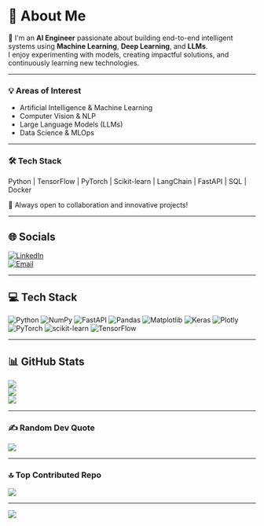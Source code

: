 # 💫 About Me

👋 I'm an **AI Engineer** passionate about building end-to-end intelligent systems using **Machine Learning**, **Deep Learning**, and **LLMs**.  
I enjoy experimenting with models, creating impactful solutions, and continuously learning new technologies.

---

### 💡 Areas of Interest
- Artificial Intelligence & Machine Learning  
- Computer Vision & NLP  
- Large Language Models (LLMs)  
- Data Science & MLOps  

---

### 🛠️ Tech Stack
Python | TensorFlow | PyTorch | Scikit-learn | LangChain | FastAPI | SQL | Docker  

🚀 Always open to collaboration and innovative projects!

---

## 🌐 Socials
[![LinkedIn](https://img.shields.io/badge/LinkedIn-%230077B5.svg?logo=linkedin&logoColor=white)](https://linkedin.com/in/ahmed-balta-52302b268)  
[![Email](https://img.shields.io/badge/Email-D14836?logo=gmail&logoColor=white)](mailto:ahmedbalta10@gmail.com)

---

## 💻 Tech Stack
![Python](https://img.shields.io/badge/python-3670A0?style=for-the-badge&logo=python&logoColor=ffdd54)
![NumPy](https://img.shields.io/badge/numpy-%23013243.svg?style=for-the-badge&logo=numpy&logoColor=white)
![FastAPI](https://img.shields.io/badge/FastAPI-005571?style=for-the-badge&logo=fastapi)
![Pandas](https://img.shields.io/badge/pandas-%23150458.svg?style=for-the-badge&logo=pandas&logoColor=white)
![Matplotlib](https://img.shields.io/badge/Matplotlib-%23ffffff.svg?style=for-the-badge&logo=Matplotlib&logoColor=black)
![Keras](https://img.shields.io/badge/Keras-%23D00000.svg?style=for-the-badge&logo=Keras&logoColor=white)
![Plotly](https://img.shields.io/badge/Plotly-%233F4F75.svg?style=for-the-badge&logo=plotly&logoColor=white)
![PyTorch](https://img.shields.io/badge/PyTorch-%23EE4C2C.svg?style=for-the-badge&logo=PyTorch&logoColor=white)
![scikit-learn](https://img.shields.io/badge/scikit--learn-%23F7931E.svg?style=for-the-badge&logo=scikit-learn&logoColor=white)
![TensorFlow](https://img.shields.io/badge/TensorFlow-%23FF6F00.svg?style=for-the-badge&logo=TensorFlow&logoColor=white)

---

## 📊 GitHub Stats
![](https://github-readme-stats.vercel.app/api?username=Balta8&theme=dark&hide_border=false&include_all_commits=false&count_private=false)<br/>
![](https://nirzak-streak-stats.vercel.app/?user=Balta8&theme=dark&hide_border=false)<br/>
![](https://github-readme-stats.vercel.app/api/top-langs/?username=Balta8&theme=dark&hide_border=false&include_all_commits=false&count_private=false&layout=compact)

---

### ✍️ Random Dev Quote
![](https://quotes-github-readme.vercel.app/api?type=horizontal&theme=radical)

---

### 🔝 Top Contributed Repo
![](https://github-contributor-stats.vercel.app/api?username=Balta8&limit=5&theme=one_dark_pro&combine_all_yearly_contributions=true)

---

[![](https://visitcount.itsvg.in/api?id=Balta8&icon=0&color=0)](https://visitcount.itsvg.in)

<!-- Proudly created with GPRM ( https://gprm.itsvg.in ) -->
